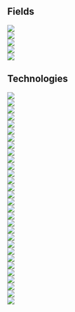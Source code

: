 <h2>Fields</h2>

[<img class="badge" src="https://adcimon.github.io/badges/color.svg">](https://adcimon.github.io/cheatsheets/color/)<br>
[<img class="badge" src="https://adcimon.github.io/badges/computer_graphics.svg">](https://adcimon.github.io/cheatsheets/computer-graphics/)<br>
[<img class="badge" src="https://adcimon.github.io/badges/regular_expressions.svg">](https://adcimon.github.io/cheatsheets/regular-expressions/)<br>
[<img class="badge" src="https://adcimon.github.io/badges/cryptography.svg">](https://adcimon.github.io/cheatsheets/security/)<br>
[<img class="badge" src="https://adcimon.github.io/badges/streaming.svg">](https://adcimon.github.io/cheatsheets/streaming/)<br>

<h2>Technologies</h2>

[<img class="badge" src="https://adcimon.github.io/badges/android.svg">](https://adcimon.github.io/cheatsheets/android/)<br>
[<img class="badge" src="https://adcimon.github.io/badges/aws.svg">](https://adcimon.github.io/cheatsheets/aws/)<br>
[<img class="badge" src="https://adcimon.github.io/badges/blender.svg">](https://adcimon.github.io/cheatsheets/blender/)<br>
[<img class="badge" src="https://adcimon.github.io/badges/brainstorm.svg">](https://adcimon.github.io/cheatsheets/brainstorm/)<br>
[<img class="badge" src="https://adcimon.github.io/badges/cpp.svg">](https://adcimon.github.io/cheatsheets/cpp/)<br>
[<img class="badge" src="https://adcimon.github.io/badges/curl.svg">](https://adcimon.github.io/cheatsheets/curl/)<br>
[<img class="badge" src="https://adcimon.github.io/badges/docker.svg">](https://adcimon.github.io/cheatsheets/docker/)<br>
[<img class="badge" src="https://adcimon.github.io/badges/ffmpeg.svg">](https://adcimon.github.io/cheatsheets/ffmpeg/)<br>
[<img class="badge" src="https://adcimon.github.io/badges/git.svg">](https://adcimon.github.io/cheatsheets/git/)<br>
[<img class="badge" src="https://adcimon.github.io/badges/go.svg">](https://adcimon.github.io/cheatsheets/go/)<br>
[<img class="badge" src="https://adcimon.github.io/badges/gstreamer.svg">](https://adcimon.github.io/cheatsheets/gstreamer/)<br>
[<img class="badge" src="https://adcimon.github.io/badges/http.svg">](https://adcimon.github.io/cheatsheets/http/)<br>
[<img class="badge" src="https://adcimon.github.io/badges/linux.svg">](https://adcimon.github.io/cheatsheets/linux/)<br>
[<img class="badge" src="https://adcimon.github.io/badges/livekit.svg">](https://adcimon.github.io/cheatsheets/livekit/)<br>
[<img class="badge" src="https://adcimon.github.io/badges/mercurial.svg">](https://adcimon.github.io/cheatsheets/mercurial/)<br>
[<img class="badge" src="https://adcimon.github.io/badges/ndi.svg">](https://adcimon.github.io/cheatsheets/ndi/)<br>
[<img class="badge" src="https://adcimon.github.io/badges/netstat.svg">](https://adcimon.github.io/cheatsheets/netstat/)<br>
[<img class="badge" src="https://adcimon.github.io/badges/nginx.svg">](https://adcimon.github.io/cheatsheets/nginx/)<br>
[<img class="badge" src="https://adcimon.github.io/badges/nodejs.svg">](https://adcimon.github.io/cheatsheets/nodejs/)<br>
[<img class="badge" src="https://adcimon.github.io/badges/python.svg">](https://adcimon.github.io/cheatsheets/python/)<br>
[<img class="badge" src="https://adcimon.github.io/badges/tcpdump.svg">](https://adcimon.github.io/cheatsheets/tcpdump/)<br>
[<img class="badge" src="https://adcimon.github.io/badges/terraform.svg">](https://adcimon.github.io/cheatsheets/terraform/)<br>
[<img class="badge" src="https://adcimon.github.io/badges/trinity_core.svg">](https://adcimon.github.io/cheatsheets/trinity-core/)<br>
[<img class="badge" src="https://adcimon.github.io/badges/turn.svg">](https://adcimon.github.io/cheatsheets/turn/)<br>
[<img class="badge" src="https://adcimon.github.io/badges/unity.svg">](https://adcimon.github.io/cheatsheets/unity/)<br>
[<img class="badge" src="https://adcimon.github.io/badges/visual_studio_code.svg">](https://adcimon.github.io/cheatsheets/visual-studio-code/)<br>
[<img class="badge" src="https://adcimon.github.io/badges/visual_studio.svg">](https://adcimon.github.io/cheatsheets/visual-studio/)<br>
[<img class="badge" src="https://adcimon.github.io/badges/webrtc.svg">](https://adcimon.github.io/cheatsheets/webrtc/)<br>
[<img class="badge" src="https://adcimon.github.io/badges/windows.svg">](https://adcimon.github.io/cheatsheets/windows/)<br>
[<img class="badge" src="https://adcimon.github.io/badges/dotnet.svg">](https://adcimon.github.io/cheatsheets/dotnet/)<br>
